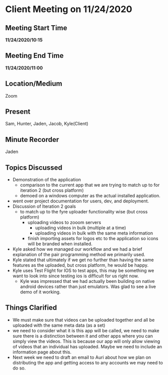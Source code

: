 # Client Meeting on 11/24/2020

## Meeting Start Time

**11/24/2020/10:15**

## Meeting End Time

**11/24/2020/11:00**

## Location/Medium

Zoom

## Present

Sam, Hunter, Jaden, Jacob, Kyle(Client)

## Minute Recorder

Jaden 

## Topics Discussed

- Demonstration of the application
  - comparison to the current app that we are trying to match up to for iteration 2 (but cross platform)
  - demoed on a windows computer as the actual installed application.
- went over project documentation for users, dev, and deployment.
- Discussion of Iteration 2 goals
  - to match up to the fyre uploader functionality wise (but cross platform)
    - uploading videos to zooom servers
      - uploading videos in bulk (multiple at a time)
      - uploading videos in bulk with the same meta information
    - finish importing assets for logos etc to the application so icons will be branded when installed.
- Kyle asked how we managed our workflow and we had a brief explanation of the pair programming method we primarily used.
- Kyle stated that ultimately if we get no further than having the same features as the uploaded, but cross platform, he would be happy.
- Kyle uses Test Flight for IOS to test apps, this may be something we want to look into since testing ios is difficult for us right now.
  - Kyle was impressed that we had actually been building on native android devices rather than just emulators. Was glad to see a live demo of it working.



## Things Clarified

- We must make sure that videos can be uploaded together and all be uploaded with the same meta data (as a set)
- we need to consider what it is this app will be called, we need to make sure there is a distinction between it and other apps where you can simply view the videos. This is because our app will only allow viewing of videos that an individual has uploaded. Maybe we need to include an information page about this.
- Next week we need to draft an email to Auri about how we plan on distributing the app and getting access to any accounts we may need to do so.
